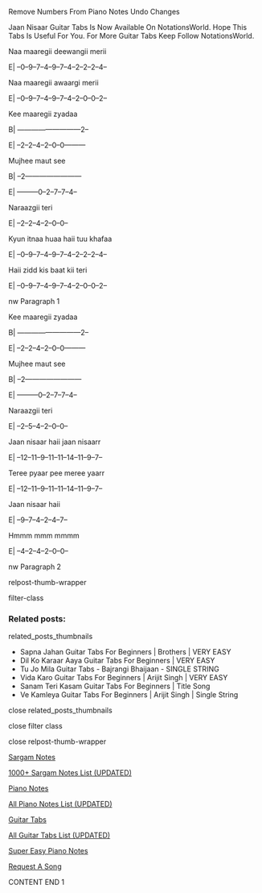 
Remove Numbers From Piano Notes
Undo Changes

Jaan Nisaar Guitar Tabs Is Now Available On NotationsWorld. Hope This Tabs Is Useful For You. For More Guitar Tabs Keep Follow NotationsWorld.

Naa maaregii deewangii merii

E| –0–9–7–4–9–7–4–2–2–2–4–

Naa maaregii awaargi merii

E| –0–9–7–4–9–7–4–2–0–0–2–

Kee maaregii zyadaa

B| —————————2–

E| –2–2–4–2–0–0———

Mujhee maut see



B| –2————————

E| ———0–2–7–7–4–

Naraazgii teri

E| –2–2–4–2–0–0–

Kyun itnaa huaa haii tuu khafaa

E| –0–9–7–4–9–7–4–2–2–2–4–

Haii zidd kis baat kii teri

E| –0–9–7–4–9–7–4–2–0–0–2–

nw Paragraph 1

Kee maaregii zyadaa

B| —————————2–

E| –2–2–4–2–0–0———

Mujhee maut see



B| –2————————

E| ———0–2–7–7–4–

Naraazgii teri

E| –2–5–4–2–0–0–

Jaan nisaar haii jaan nisaarr

E| –12–11–9–11–11–14–11–9–7–

Teree pyaar pee meree yaarr

E| –12–11–9–11–11–14–11–9–7–

Jaan nisaar haii

E| –9–7–4–2–4–7–

Hmmm mmm mmmm

E| –4–2–4–2–0–0–

nw Paragraph 2

relpost-thumb-wrapper

filter-class

### Related posts:

related_posts_thumbnails

* Sapna Jahan Guitar Tabs For Beginners | Brothers | VERY EASY
* Dil Ko Karaar Aaya Guitar Tabs For Beginners | VERY EASY
* Tu Jo Mila Guitar Tabs - Bajrangi Bhaijaan - SINGLE STRING
* Vida Karo Guitar Tabs For Beginners | Arijit Singh | VERY EASY
* Sanam Teri Kasam Guitar Tabs For Beginners | Title Song
* Ve Kamleya Guitar Tabs For Beginners | Arijit Singh | Single String

close related_posts_thumbnails

close filter class

close relpost-thumb-wrapper

[Sargam Notes](https://www.notationsworld.com/sargam-notes.html)

[1000+ Sargam Notes List (UPDATED)](https://www.notationsworld.com/all-songs-list-sargam-notes.html)

[Piano Notes](https://www.notationsworld.com/piano-notes.html)

[All Piano Notes List (UPDATED)](https://www.notationsworld.com/all-songs-list-piano-notes.html)

[Guitar Tabs](https://www.notationsworld.com/guitar-tabs.html)

[All Guitar Tabs List (UPDATED)](https://www.notationsworld.com/all-songs-list-guitar-tabs.html)

[Super Easy Piano Notes](https://studywall.in/)

[Request A Song](https://www.notationsworld.com/request-a-song.html)

CONTENT END 1

